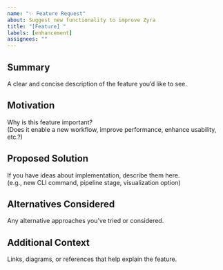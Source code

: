 ```yaml
---
name: "✨ Feature Request"
about: Suggest new functionality to improve Zyra
title: "[Feature] "
labels: [enhancement]
assignees: ""
---
```


## Summary
A clear and concise description of the feature you’d like to see.

## Motivation
Why is this feature important?  
(Does it enable a new workflow, improve performance, enhance usability, etc.?)

## Proposed Solution
If you have ideas about implementation, describe them here.  
(e.g., new CLI command, pipeline stage, visualization option)

## Alternatives Considered
Any alternative approaches you’ve tried or considered.

## Additional Context
Links, diagrams, or references that help explain the feature.

